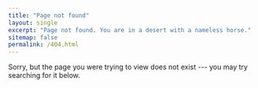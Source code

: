 ```yaml
---
title: "Page not found"
layout: single
excerpt: "Page not found. You are in a desert with a nameless horse."
sitemap: false
permalink: /404.html
---
```


Sorry, but the page you were trying to view does not exist --- you may try searching for it below.

<script type="text/javascript">
  var GOOG_FIXURL_LANG = 'en';
  var GOOG_FIXURL_SITE = '{{ site.url }}'
</script>
<script type="text/javascript"
  src="//linkhelp.clients.google.com/tbproxy/lh/wm/fixurl.js">
</script>
